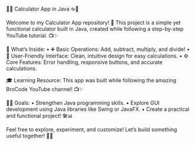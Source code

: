 🧮✨ Calculator App in Java ☕📱

Welcome to my Calculator App repository! 🌟 This project is a simple yet functional calculator built in Java, created while following a step-by-step YouTube tutorial. 📺✨

🎯 What’s Inside:
	•	➕ Basic Operations: Add, subtract, multiply, and divide!
	•	🎨 User-Friendly Interface: Clean, intuitive design for easy calculations.
	•	⚙️ Core Features: Error handling, responsive buttons, and accurate calculations.

🎓 Learning Resource:
This app was built while following the amazing BroCode YouTube channel! 📺✨

👨‍💻 Goals:
	•	Strengthen Java programming skills.
	•	Explore GUI development using Java libraries like Swing or JavaFX.
	•	Create a practical and functional project! 🛠️📊

Feel free to explore, experiment, and customize! Let’s build something useful together! 🚀🎉
